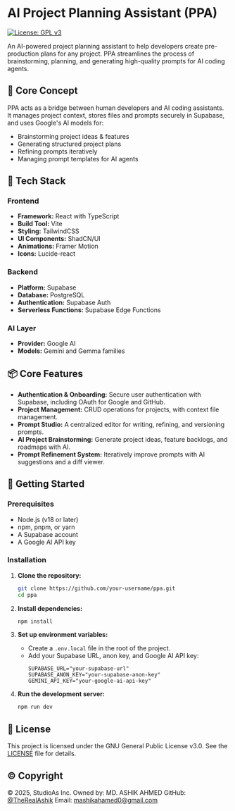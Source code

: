 # AI Project Planning Assistant (PPA)

[![License: GPL v3](https://img.shields.io/badge/License-GPLv3-blue.svg)](https://www.gnu.org/licenses/gpl-3.0)

An AI-powered project planning assistant to help developers create pre-production plans for any project. PPA streamlines the process of brainstorming, planning, and generating high-quality prompts for AI coding agents.

## 🧠 Core Concept

PPA acts as a bridge between human developers and AI coding assistants. It manages project context, stores files and prompts securely in Supabase, and uses Google's AI models for:

-   Brainstorming project ideas & features
-   Generating structured project plans
-   Refining prompts iteratively
-   Managing prompt templates for AI agents

## 🧩 Tech Stack

### Frontend

-   **Framework:** React with TypeScript
-   **Build Tool:** Vite
-   **Styling:** TailwindCSS
-   **UI Components:** ShadCN/UI
-   **Animations:** Framer Motion
-   **Icons:** Lucide-react

### Backend

-   **Platform:** Supabase
-   **Database:** PostgreSQL
-   **Authentication:** Supabase Auth
-   **Serverless Functions:** Supabase Edge Functions

### AI Layer

-   **Provider:** Google AI
-   **Models:** Gemini and Gemma families

## 📦 Core Features

-   **Authentication & Onboarding:** Secure user authentication with Supabase, including OAuth for Google and GitHub.
-   **Project Management:** CRUD operations for projects, with context file management.
-   **Prompt Studio:** A centralized editor for writing, refining, and versioning prompts.
-   **AI Project Brainstorming:** Generate project ideas, feature backlogs, and roadmaps with AI.
-   **Prompt Refinement System:** Iteratively improve prompts with AI suggestions and a diff viewer.

## 🚀 Getting Started

### Prerequisites

-   Node.js (v18 or later)
-   npm, pnpm, or yarn
-   A Supabase account
-   A Google AI API key

### Installation

1.  **Clone the repository:**
    ```bash
    git clone https://github.com/your-username/ppa.git
    cd ppa
    ```

2.  **Install dependencies:**
    ```bash
    npm install
    ```

3.  **Set up environment variables:**
    -   Create a `.env.local` file in the root of the project.
    -   Add your Supabase URL, anon key, and Google AI API key:
        ```
        SUPABASE_URL="your-supabase-url"
        SUPABASE_ANON_KEY="your-supabase-anon-key"
        GEMINI_API_KEY="your-google-ai-api-key"
        ```

4.  **Run the development server:**
    ```bash
    npm run dev
    ```

## 📄 License

This project is licensed under the GNU General Public License v3.0. See the [LICENSE](LICENSE) file for details.

## ©️ Copyright

© 2025, StudioAs Inc.
Owned by: MD. ASHIK AHMED
GitHub: [@TheRealAshik](https://github.com/TheRealAshik)
Email: [mashikahamed0@gmail.com](mailto:mashikahamed0@gmail.com)
